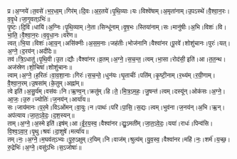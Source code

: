

  
प्र।अ॒ग्नये॑।त॒वसे॑।भ॒र॒ध्व॒म्।गिर॑म्।दि॒वः।अ॒र॒तये॑।पृ॒थि॒व्याः।यः।विश्वे॑षाम्।अ॒मृता॑नाम्।उ॒पऽस्थे॑।वै॒श्वा॒न॒रः।व॒वृ॒धे।जा॒गृ॒वत्ऽभिः॑॥  
पृ॒ष्टः।दि॒वि।धायि॑।अ॒ग्निः।पृ॒थि॒व्याम्।ने॒ता।सिन्धू॑नाम्।वृ॒ष॒भः।स्तिया॑नाम्।सः।मानु॑षीः।अ॒भि।विशः॑।वि।भा॒ति॒।वै॒श्वा॒न॒रः।व॒वृ॒धा॒नः।वरे॑ण॥  
त्वत्।भि॒या।विशः॑।आ॒य॒न्।असि॑क्नीः।अ॒स॒म॒नाः।जह॑तीः।भोज॑नानि।वैश्वा॑नर।पू॒रवे॑।शोशु॑चानः।पुरः॑।यत्।अ॒ग्ने॒।द॒रय॑न्।अदी॑देः॥  
तव॑।त्रि॒ऽधातु॑।पृ॒थि॒वी।उ॒त।द्यौः।वैश्वा॑नर।व्र॒तम्।अ॒ग्ने॒।स॒च॒न्त॒।त्वम्।भा॒सा।रोद॑सी॒ इति॑।आ।त॒त॒न्थ।अज॑स्रेण।शो॒चिषा॑।शोशु॑चानः॥  
त्वाम्।अ॒ग्ने॒।ह॒रितः॑।वा॒व॒शा॒नाः।गिरः॑।स॒च॒न्ते॒।धुन॑यः।घृ॒ताचीः॑।पति॑म्।कृ॒ष्टी॒नाम्।र॒थ्य॑म्।र॒यी॒णाम्।वै॒श्वा॒न॒रम्।उ॒षसा॑म्।के॒तुम्।अह्ना॑म्॥  
त्वे इति॑।अ॒सु॒र्य॑म्।वस॑वः।नि।ऋ॒ण्व॒न्।क्रतु॑म्।हि।ते॒।मि॒त्र॒ऽम॒हः॒।जु॒षन्त॑।त्वम्।दस्यू॑न्।ओक॑सः।अ॒ग्ने॒।आ॒जः॒।उ॒रु।ज्योतिः॑।ज॒नय॑न्।आर्या॑य॥  
सः।जाय॑मानः।प॒र॒मे।विऽओ॑मन्।वा॒युः।न।पाथः॑।परि॑।पा॒सि॒।स॒द्यः।त्वम्।भुव॑ना।ज॒नय॑न्।अ॒भि।ऋ॒न्।अप॑त्याय।जा॒त॒ऽवे॒दः॒।द॒श॒स्यन्॥  
ताम्।अ॒ग्ने॒।अ॒स्मे इति॑।इष॑म्।आ।ई॒र॒य॒स्व॒।वैश्वा॑नर।द्यु॒ऽमती॑म्।जा॒त॒ऽवे॒दः॒।यया॑।राधः॑।पिन्व॑सि।वि॒श्व॒ऽवा॒र॒।पृ॒थु।श्रवः॑।दा॒शुषे॑।मर्त्या॑य॥  
तम्।नः॒।अ॒ग्ने॒।म॒घव॑त्ऽभ्यः।पु॒रु॒ऽक्षुम्।र॒यिम्।नि।वाज॑म्।श्रुत्य॑म्।यु॒व॒स्व॒।वैश्वा॑नर।महि॑।नः॒।शर्म॑।य॒च्छ॒।रु॒द्रेभिः॑।अ॒ग्ने॒।वसु॑ऽभिः।स॒ऽजोषाः॑॥  
